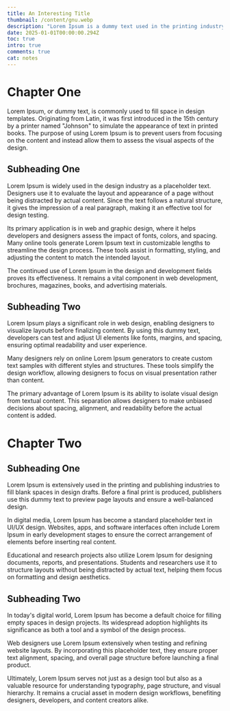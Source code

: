 ```yaml
---
title: An Interesting Title
thumbnail: /content/gnu.webp
description: "Lorem Ipsum is a dummy text used in the printing industry to create meaningless content for design purposes. Printers and typesetters have used it for centuries to fill newspaper columns, magazine layouts, and book pages in a structured manner. It serves as a placeholder to focus on design rather than content. Over time, it has become a fundamental tool in the tech world for evaluating layouts, typography, and design elements in various applications. Many books and articles highlight its importance in the past, present, and future, helping designers and content creators maintain focus on user experience rather than textual content."
date: 2025-01-01T00:00:00.294Z
toc: true
intro: true
comments: true
cat: notes
---
```


# Chapter One

Lorem Ipsum, or dummy text, is commonly used to fill space in design templates. Originating from Latin, it was first introduced in the 15th century by a printer named "Johnson" to simulate the appearance of text in printed books. The purpose of using Lorem Ipsum is to prevent users from focusing on the content and instead allow them to assess the visual aspects of the design.

## Subheading One

Lorem Ipsum is widely used in the design industry as a placeholder text. Designers use it to evaluate the layout and appearance of a page without being distracted by actual content. Since the text follows a natural structure, it gives the impression of a real paragraph, making it an effective tool for design testing.

Its primary application is in web and graphic design, where it helps developers and designers assess the impact of fonts, colors, and spacing. Many online tools generate Lorem Ipsum text in customizable lengths to streamline the design process. These tools assist in formatting, styling, and adjusting the content to match the intended layout.

The continued use of Lorem Ipsum in the design and development fields proves its effectiveness. It remains a vital component in web development, brochures, magazines, books, and advertising materials.

## Subheading Two

Lorem Ipsum plays a significant role in web design, enabling designers to visualize layouts before finalizing content. By using this dummy text, developers can test and adjust UI elements like fonts, margins, and spacing, ensuring optimal readability and user experience.

Many designers rely on online Lorem Ipsum generators to create custom text samples with different styles and structures. These tools simplify the design workflow, allowing designers to focus on visual presentation rather than content.

The primary advantage of Lorem Ipsum is its ability to isolate visual design from textual content. This separation allows designers to make unbiased decisions about spacing, alignment, and readability before the actual content is added.

# Chapter Two

## Subheading One

Lorem Ipsum is extensively used in the printing and publishing industries to fill blank spaces in design drafts. Before a final print is produced, publishers use this dummy text to preview page layouts and ensure a well-balanced design.

In digital media, Lorem Ipsum has become a standard placeholder text in UI/UX design. Websites, apps, and software interfaces often include Lorem Ipsum in early development stages to ensure the correct arrangement of elements before inserting real content.

Educational and research projects also utilize Lorem Ipsum for designing documents, reports, and presentations. Students and researchers use it to structure layouts without being distracted by actual text, helping them focus on formatting and design aesthetics.

## Subheading Two

In today's digital world, Lorem Ipsum has become a default choice for filling empty spaces in design projects. Its widespread adoption highlights its significance as both a tool and a symbol of the design process.

Web designers use Lorem Ipsum extensively when testing and refining website layouts. By incorporating this placeholder text, they ensure proper text alignment, spacing, and overall page structure before launching a final product.

Ultimately, Lorem Ipsum serves not just as a design tool but also as a valuable resource for understanding typography, page structure, and visual hierarchy. It remains a crucial asset in modern design workflows, benefiting designers, developers, and content creators alike.
